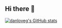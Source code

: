 ## Hi there 👋

[![danloveg's GitHub stats](https://github-readme-stats.vercel.app/api?username=danloveg)](https://github.com/anuraghazra/github-readme-stats)

<!--
**danloveg/danloveg** is a ✨ _special_ ✨ repository because its `README.md` (this file) appears on your GitHub profile.

Here are some ideas to get you started:

- 🔭 I’m currently working on ...
- 🌱 I’m currently learning ...
- 👯 I’m looking to collaborate on ...
- 🤔 I’m looking for help with ...
- 💬 Ask me about ...
- 📫 How to reach me: ...
- 😄 Pronouns: ...
- ⚡ Fun fact: ...
-->
